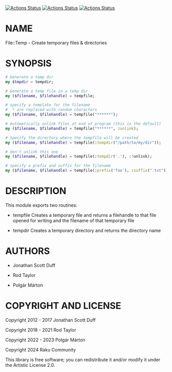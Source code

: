 [![Actions Status](https://github.com/raku-community-modules/File-Temp/actions/workflows/linux.yml/badge.svg)](https://github.com/raku-community-modules/File-Temp/actions) [![Actions Status](https://github.com/raku-community-modules/File-Temp/actions/workflows/macos.yml/badge.svg)](https://github.com/raku-community-modules/File-Temp/actions) [![Actions Status](https://github.com/raku-community-modules/File-Temp/actions/workflows/windows.yml/badge.svg)](https://github.com/raku-community-modules/File-Temp/actions)

NAME
====

File::Temp - Create temporary files & directories

SYNOPSIS
========

```raku
# Generate a temp dir
my $tmpdir = tempdir;

# Generate a temp file in a temp dir
my ($filename, $filehandle) = tempfile;

# specify a template for the filename
#  * are replaced with random characters
my ($filename, $filehandle) = tempfile("******");

# Automatically unlink files at end of program (this is the default)
my ($filename, $filehandle) = tempfile("******", :unlink);

# Specify the directory where the tempfile will be created
my ($filename, $filehandle) = tempfile(:tempdir("/path/to/my/dir"));

# don't unlink this one
my ($filename, $filehandle) = tempfile(:tempdir('.'), :!unlink);

# specify a prefix and suffix for the filename
my ($filename, $filehandle) = tempfile(:prefix('foo'), :suffix(".txt"));
```

DESCRIPTION
===========



This module exports two routines:

  * tempfile Creates a temporary file and returns a filehandle to that file opened for writing and the filename of that temporary file

  * tempdir Creates a temporary directory and returns the directory name

AUTHORS
=======

  * Jonathan Scott Duff

  * Rod Taylor

  * Polgár Márton

COPYRIGHT AND LICENSE
=====================

Copyright 2012 - 2017 Jonathan Scott Duff

Copyright 2018 - 2021 Rod Taylor

Copyright 2022 - 2023 Polgár Márton

Copyright 2024 Raku Community

This library is free software; you can redistribute it and/or modify it under the Artistic License 2.0.

